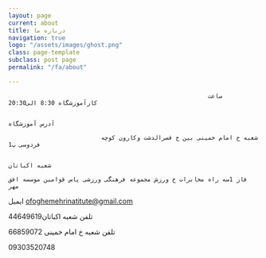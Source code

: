 ```yaml
---
layout: page
current: about
title: درباره ما
navigation: true
logo: "/assets/images/ghost.png"
class: page-template
subclass: post page
permalink: "/fa/about"

---
```

                                                            ساعت کارآموزشگاه 8:30 الی20:30  

                                                                                     آدرس آموزشگاه

                              شعبه خ امام خمینی بین خ قصرالدشت وکارون کوچه فردوسی پ1                                                                                           

                                                                                         شعبه اکباتان

    فاز 1سه راه مخابرات خ ورزش مجموعه فرهنگی ورزشی پاس قوامین موسسه افق مهر                                                                        

ایمیل ofoghemehrinatitute@gmail.com

تلفن شعبه اکباتان44649619   

تلفن شعبه خ امام خمینی 66859072

09303520748